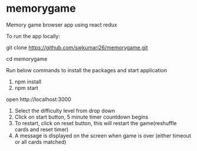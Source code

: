 # memorygame
Memory game browser app using react redux

To run the app locally:

git clone https://github.com/swkumari26/memorygame.git

cd memorygame

Run below commands to install the packages and start application
1. npm install
2. npm start

open http://localhost:3000

1. Select the difficulty level from drop down
2. Click on start button, 5 minute timer countdown begins
3. To restart, click on reset button, this will restart the game(reshuffle cards and reset timer)
4. A message is displayed on the screen when game is over (either timeout or all cards matched)

